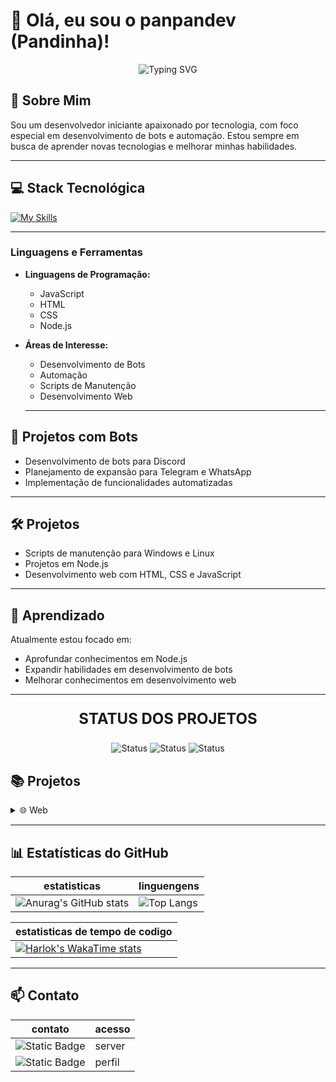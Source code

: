 # 👋 Olá, eu sou o panpandev (Pandinha)!

<p align="center">
  <img src="https://readme-typing-svg.herokuapp.com?font=Fira+Code&weight=500&size=40&pause=1000&color=2E8B57&center=true&vCenter=true&width=600&height=100&lines=Desenvolvedor+em+Forma%C3%A7%C3%A3o;Apaixonado+por+Bots;Node.js+iniciante" alt="Typing SVG" />
</p>

## 🚀 Sobre Mim

Sou um desenvolvedor iniciante apaixonado por tecnologia, com foco especial em desenvolvimento de bots e automação. Estou sempre em busca de aprender novas tecnologias e melhorar minhas habilidades.

---

## 💻 Stack Tecnológica

[![My Skills](https://skillicons.dev/icons?i=html,css,js,nodejs&theme=dark)](https://skillicons.dev)



---

### Linguagens e Ferramentas

- **Linguagens de Programação:**
  - JavaScript
  - HTML
  - CSS
  - Node.js

- **Áreas de Interesse:**
  - Desenvolvimento de Bots
  - Automação
  - Scripts de Manutenção
  - Desenvolvimento Web

  ---

## 🤖 Projetos com Bots

- Desenvolvimento de bots para Discord
- Planejamento de expansão para Telegram e WhatsApp
- Implementação de funcionalidades automatizadas

---

## 🛠️ Projetos

- Scripts de manutenção para Windows e Linux
- Projetos em Node.js
- Desenvolvimento web com HTML, CSS e JavaScript

---

## 🌱 Aprendizado

Atualmente estou focado em:
- Aprofundar conhecimentos em Node.js
- Expandir habilidades em desenvolvimento de bots
- Melhorar conhecimentos em desenvolvimento web

---



<p align="center" style="font-size: 24px; font-weight: bold; text-transform: uppercase;">STATUS DOS PROJETOS</p>
<p align="center">
  <img src="https://img.shields.io/badge/PRONTO 🟢-2E8B57" alt="Status" />
  <img src="https://img.shields.io/badge/DESENVOLVIMENTO 🟡-yellow" alt="Status" />
  <img src="https://img.shields.io/badge/NÃO INICIADO 🔴-red" alt="Status" />
</p>




## 📚 Projetos

<details>
<summary> 🌐 Web</summary>

| Projeto | site | Descrição | Tecnologias | Status | Versão |
|---------|------|-----------|-------------|--------|--------|
| [portfolio](https://github.com/panpandev/portfolio) | [site](https://portfolio-16fbed.gitlab.io/) | pagina simples de portfolio completo | [![My Skills](https://skillicons.dev/icons?i=html,css,js&theme=dark)](https://skillicons.dev) | 🟢 pronto | 1.0 +-+ |
|[wifiqr](https://github.com/panpandev/wifiqr) | [site](https://wifiqr-5d0ce26247c7.herokuapp.com/) | gerador de qrcode para rede wifi | [![My Skills](https://skillicons.dev/icons?i=html,css,js,nodejs&theme=dark)](https://skillicons.dev) | 🟢 pronto | 1.0 +-+ |
|[documentação](https://github.com/panpandev/documentacao) | [site](https://docs-2cde80.gitlab.io/) | pagina para colocar sua documentação de projetos | [![My Skills](https://skillicons.dev/icons?i=html,css,js&theme=dark)](https://skillicons.dev) | 🟢 pronto | 1.0 +-+ |
</details>


---

## 📊 Estatísticas do GitHub
| estatisticas | linguengens |
|--------------|-------------|
| ![Anurag's GitHub stats](https://github-readme-stats.vercel.app/api?username=panpandev&show_icons=true&theme=radical) | ![Top Langs](https://github-readme-stats.vercel.app/api/top-langs/?username=panpandev&theme=radical) |

| estatisticas de tempo de codigo |
|-|
| [![Harlok's WakaTime stats](https://github-readme-stats.vercel.app/api/wakatime?username=panpandev)](https://github.com/panpandev/github-readme-stats) |

---

## 📫 Contato

| contato | acesso |
|---------|--------|
| ![Static Badge](https://img.shields.io/badge/discord-link?style=social&logo=discord&logoSize=auto) | <a href="https://discord.gg/HmbEBEQ95K" style="text-decoration: none;">server</a> |
| ![Static Badge](https://img.shields.io/badge/instagram-link?style=social&logo=instagram&logoSize=auto) | <a href="https://www.instagram.com/nexigonprime/" style="text-decoration: none;">perfil</a>
